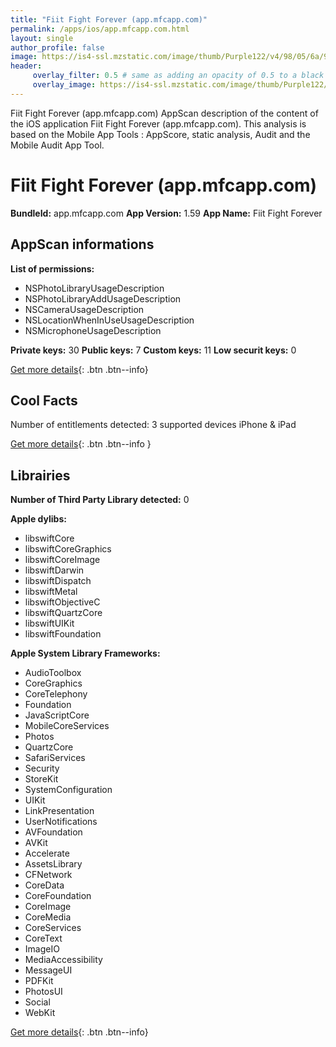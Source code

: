 ```yaml
---
title: "Fiit Fight Forever (app.mfcapp.com)"
permalink: /apps/ios/app.mfcapp.com.html
layout: single
author_profile: false
image: https://is4-ssl.mzstatic.com/image/thumb/Purple122/v4/98/05/6a/98056a80-838a-2781-0e6f-6f5510209914/AppIcon-0-0-1x_U007emarketing-0-0-0-10-0-0-sRGB-0-0-0-GLES2_U002c0-512MB-85-220-0-0.png/512x512bb.jpg
header: 
     overlay_filter: 0.5 # same as adding an opacity of 0.5 to a black background
     overlay_image: https://is4-ssl.mzstatic.com/image/thumb/Purple122/v4/98/05/6a/98056a80-838a-2781-0e6f-6f5510209914/AppIcon-0-0-1x_U007emarketing-0-0-0-10-0-0-sRGB-0-0-0-GLES2_U002c0-512MB-85-220-0-0.png/512x512bb.jpg
---
```

Fiit Fight Forever (app.mfcapp.com) AppScan description of the content of the iOS application Fiit Fight Forever (app.mfcapp.com). This analysis is based on the Mobile App Tools : AppScore, static analysis, Audit and the Mobile Audit App Tool.

# Fiit Fight Forever (app.mfcapp.com)

**BundleId:** app.mfcapp.com
**App Version:** 1.59
**App Name:** Fiit Fight Forever


## AppScan informations 

**List of permissions:** 
- NSPhotoLibraryUsageDescription
- NSPhotoLibraryAddUsageDescription
- NSCameraUsageDescription
- NSLocationWhenInUseUsageDescription
- NSMicrophoneUsageDescription
  
  
**Private keys:** 30
**Public keys:** 7
**Custom keys:** 11
**Low securit keys:** 0
  
[Get more details](/pricing.html){: .btn .btn--info}

## Cool Facts

Number of entitlements detected: 3
supported devices iPhone & iPad
  
[Get more details](/pricing.html){: .btn .btn--info }

## Librairies 
**Number of Third Party Library detected:** 0


**Apple dylibs:**
- libswiftCore
- libswiftCoreGraphics
- libswiftCoreImage
- libswiftDarwin
- libswiftDispatch
- libswiftMetal
- libswiftObjectiveC
- libswiftQuartzCore
- libswiftUIKit
- libswiftFoundation


**Apple System Library Frameworks:**
- AudioToolbox
- CoreGraphics
- CoreTelephony
- Foundation
- JavaScriptCore
- MobileCoreServices
- Photos
- QuartzCore
- SafariServices
- Security
- StoreKit
- SystemConfiguration
- UIKit
- LinkPresentation
- UserNotifications
- AVFoundation
- AVKit
- Accelerate
- AssetsLibrary
- CFNetwork
- CoreData
- CoreFoundation
- CoreImage
- CoreMedia
- CoreServices
- CoreText
- ImageIO
- MediaAccessibility
- MessageUI
- PDFKit
- PhotosUI
- Social
- WebKit


  
[Get more details](/pricing.html){: .btn .btn--info}


